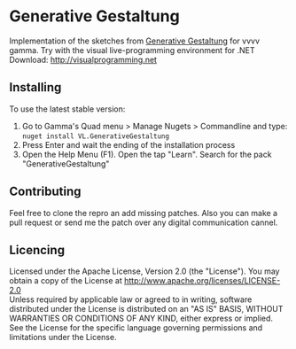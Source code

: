 # Generative Gestaltung

Implementation of the sketches from [Generative Gestaltung](http://www.generative-gestaltung.de/2/) for vvvv gamma.
Try with the visual live-programming environment for .NET Download: http://visualprogramming.net 

## Installing 

To use the latest stable version:
1. Go to Gamma's Quad menu > Manage Nugets > Commandline and type:  
`nuget install VL.GenerativeGestaltung`
2. Press Enter and wait the ending of the installation process
3. Open the Help Menu (F1). Open the tap "Learn". Search for the pack "GenerativeGestaltung"

## Contributing

Feel free to clone the repro an add missing patches. Also you can make a pull request or send me the patch over any digital communication cannel. 


## Licencing
Licensed under the Apache License, Version 2.0 (the "License"). You may obtain a copy of the License at http://www.apache.org/licenses/LICENSE-2.0  
Unless required by applicable law or agreed to in writing, software distributed under the License is distributed on an "AS IS" BASIS, WITHOUT WARRANTIES OR CONDITIONS OF ANY KIND, either express or implied. See the License for the specific language governing permissions and limitations under the License. 
